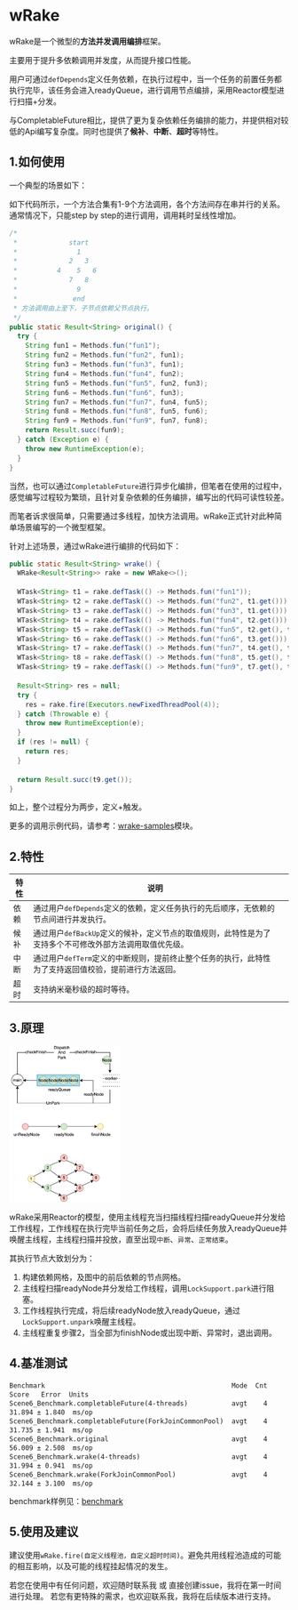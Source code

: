 # wRake
wRake是一个微型的**方法并发调用编排**框架。

主要用于提升多依赖调用并发度，从而提升接口性能。

用户可通过`defDepends`定义任务依赖，在执行过程中，当一个任务的前置任务都执行完毕，该任务会进入readyQueue，进行调用节点编排，采用Reactor模型进行扫描+分发。

与CompletableFuture相比，提供了更为复杂依赖任务编排的能力，并提供相对较低的Api编写复杂度。同时也提供了**候补**、**中断**、**超时**等特性。

## 1.如何使用

一个典型的场景如下：

如下代码所示，一个方法合集有1-9个方法调用，各个方法间存在串并行的关系。通常情况下，只能step by step的进行调用，调用耗时呈线性增加。

```java
/*
 *             start
 *               1
 *             2   3
 *          4    5   6
 *             7   8
 *               9
 *              end
 * 方法调用由上至下，子节点依赖父节点执行。
 */
public static Result<String> original() {
  try {
    String fun1 = Methods.fun("fun1");
    String fun2 = Methods.fun("fun2", fun1);
    String fun3 = Methods.fun("fun3", fun1);
    String fun4 = Methods.fun("fun4", fun2);
    String fun5 = Methods.fun("fun5", fun2, fun3);
    String fun6 = Methods.fun("fun6", fun3);
    String fun7 = Methods.fun("fun7", fun4, fun5);
    String fun8 = Methods.fun("fun8", fun5, fun6);
    String fun9 = Methods.fun("fun9", fun7, fun8);
    return Result.succ(fun9);
  } catch (Exception e) {
    throw new RuntimeException(e);
  }
}
```

当然，也可以通过`CompletableFuture`进行异步化编排，但笔者在使用的过程中，感觉编写过程较为繁琐，且针对复杂依赖的任务编排，编写出的代码可读性较差。

而笔者诉求很简单，只需要通过多线程，加快方法调用。wRake正式针对此种简单场景编写的一个微型框架。

针对上述场景，通过wRake进行编排的代码如下：

```java
public static Result<String> wrake() {
  WRake<Result<String>> rake = new WRake<>();

  WTask<String> t1 = rake.defTask(() -> Methods.fun("fun1"));
  WTask<String> t2 = rake.defTask(() -> Methods.fun("fun2", t1.get())).defDepends(t1);
  WTask<String> t3 = rake.defTask(() -> Methods.fun("fun3", t1.get())).defDepends(t1);
  WTask<String> t4 = rake.defTask(() -> Methods.fun("fun4", t2.get())).defDepends(t2);
  WTask<String> t5 = rake.defTask(() -> Methods.fun("fun5", t2.get(), t3.get())).defDepends(t2, t3);
  WTask<String> t6 = rake.defTask(() -> Methods.fun("fun6", t3.get())).defDepends(t3);
  WTask<String> t7 = rake.defTask(() -> Methods.fun("fun7", t4.get(), t5.get())).defDepends(t4, t5);
  WTask<String> t8 = rake.defTask(() -> Methods.fun("fun8", t5.get(), t6.get())).defDepends(t5, t6);
  WTask<String> t9 = rake.defTask(() -> Methods.fun("fun9", t7.get(), t8.get())).defDepends(t7, t8);

  Result<String> res = null;
  try {
    res = rake.fire(Executors.newFixedThreadPool(4));
  } catch (Throwable e) {
    throw new RuntimeException(e);
  }
  if (res != null) {
    return res;
  }

  return Result.succ(t9.get());
}
```

如上，整个过程分为两步，定义+触发。

更多的调用示例代码，请参考：[wrake-samples](https://github.com/wentry18/wrake/tree/master/wrake-sample)模块。

## 2.特性

| 特性 | 说明                                                         |      |
| ---- | ------------------------------------------------------------ | ---- |
| 依赖 | 通过用户`defDepends`定义的依赖，定义任务执行的先后顺序，无依赖的节点间进行并发执行。 |      |
| 候补 | 通过用户`defBackUp`定义的候补，定义节点的取值规则，此特性是为了支持多个不可修改外部方法调用取值优先级。 |      |
| 中断 | 通过用户`defTerm`定义的中断规则，提前终止整个任务的执行，此特性为了支持返回值校验，提前进行方法返回。 |      |
| 超时 | 支持纳米毫秒级的超时等待。                                   |      |



## 3.原理

<img src="imgs/flow.jpg" alt="工作流程" style="zoom:50%;" width="400" />

wRake采用Reactor的模型，使用主线程充当扫描线程扫描readyQueue并分发给工作线程，工作线程在执行完毕当前任务之后，会将后续任务放入readyQueue并唤醒主线程，主线程扫描并投放，直至出现`中断`、`异常`、`正常结束`。

其执行节点大致划分为：

1. 构建依赖网格，及图中的前后依赖的节点网格。
2. 主线程扫描readyNode并分发给工作线程，调用`LockSupport.park`进行阻塞。
3. 工作线程执行完成，将后续readyNode放入readyQueue，通过`LockSupport.unpark`唤醒主线程。
4. 主线程重复步骤2，当全部为finishNode或出现中断、异常时，退出调用。

## 4.基准测试

```
Benchmark                                               Mode  Cnt   Score   Error  Units
Scene6_Benchmark.completableFuture(4-threads)           avgt    4  31.894 ± 1.840  ms/op
Scene6_Benchmark.completableFuture(ForkJoinCommonPool)  avgt    4  31.735 ± 1.941  ms/op
Scene6_Benchmark.original                               avgt    4  56.009 ± 2.508  ms/op
Scene6_Benchmark.wrake(4-threads)                       avgt    4  31.994 ± 0.941  ms/op
Scene6_Benchmark.wrake(ForkJoinCommonPool)              avgt    4  32.144 ± 3.100  ms/op
```

benchmark样例见：[benchmark](https://github.com/wentry18/wRake/tree/master/wrake-sample/src/main/java/wrake/samples/scene6_benchmark)

## 5.使用及建议

建议使用`wRake.fire(自定义线程池，自定义超时时间)`。避免共用线程池造成的可能的相互影响，以及可能的线程挂起情况的发生。

若您在使用中有任何问题，欢迎随时联系我 或 直接创建issue，我将在第一时间进行处理。
若您有更特殊的需求，也欢迎联系我，我将在后续版本进行支持。